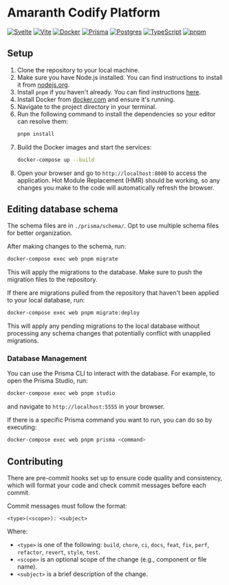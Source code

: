 # Amaranth Codify Platform

[![Svelte](https://img.shields.io/badge/SvelteKit-FF3E00?style=for-the-badge&logo=Svelte&logoColor=white)](https://svelte.dev)
[![Vite](https://img.shields.io/badge/Vite-646CFF?style=for-the-badge&logo=vite&logoColor=white)](https://vitejs.dev/)
[![Docker](https://img.shields.io/badge/Docker-2CA5E0?style=for-the-badge&logo=docker&logoColor=white)](https://www.docker.com/)
[![Prisma](https://img.shields.io/badge/Prisma-2D3748?style=for-the-badge&logo=prisma&logoColor=white)](https://www.prisma.io/)
[![Postgres](https://img.shields.io/badge/Postgres-4169E1?style=for-the-badge&logo=postgresql&logoColor=white)](https://www.postgresql.org/)
[![TypeScript](https://img.shields.io/badge/TypeScript-3178C6?style=for-the-badge&logo=typescript&logoColor=white)](https://www.typescriptlang.org/)
[![pnpm](https://img.shields.io/badge/pnpm-F69220?style=for-the-badge&logo=pnpm&logoColor=white)](https://pnpm.io/)

## Setup

1. Clone the repository to your local machine.
2. Make sure you have Node.js installed. You can find instructions to install it from [nodejs.org](https://nodejs.org/).
3. Install `pnpm` if you haven't already. You can find instructions [here](https://pnpm.io/installation).
4. Install Docker from [docker.com](https://www.docker.com/get-started) and ensure it's running.
5. Navigate to the project directory in your terminal.
6. Run the following command to install the dependencies so your editor can resolve them:
   ```bash
   pnpm install
   ```
7. Build the Docker images and start the services:
   ```bash
   docker-compose up --build
   ```
8. Open your browser and go to `http://localhost:8000` to access the application. Hot Module Replacement (HMR) should be working, so any changes you make to the code will automatically refresh the browser.

## Editing database schema

The schema files are in `./prisma/schema/`. Opt to use multiple schema files for better organization.

After making changes to the schema, run:

```bash
docker-compose exec web pnpm migrate
```

This will apply the migrations to the database. Make sure to push the migration files to the repository.

If there are migrations pulled from the repository that haven't been applied to your local database, run:

```bash
docker-compose exec web pnpm migrate:deploy
```

This will apply any pending migrations to the local database without processing any schema changes that potentially conflict with unapplied migrations.

### Database Management

You can use the Prisma CLI to interact with the database. For example, to open the Prisma Studio, run:

```bash
docker-compose exec web pnpm studio
```

and navigate to `http://localhost:5555` in your browser.

If there is a specific Prisma command you want to run, you can do so by executing:

```bash
docker-compose exec web pnpm prisma <command>
```

## Contributing

There are pre-commit hooks set up to ensure code quality and consistency, which will format your code and check commit messages before each commit.

Commit messages must follow the format:

```
<type>(<scope>): <subject>
```

Where:

- `<type>` is one of the following: `build`, `chore`, `ci`, `docs`, `feat`, `fix`, `perf`, `refactor`, `revert`, `style`, `test`.
- `<scope>` is an optional scope of the change (e.g., component or file name).
- `<subject>` is a brief description of the change.
